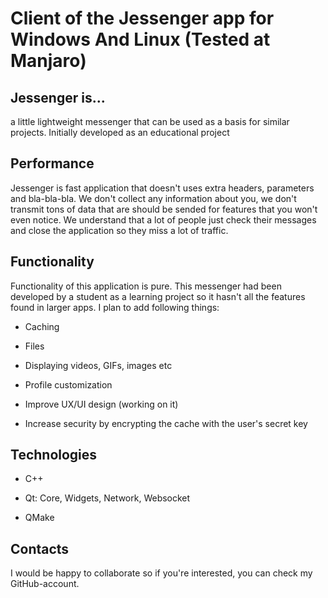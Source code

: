 # Client of the Jessenger app for Windows And Linux (Tested at Manjaro)
## Jessenger is...
a little lightweight messenger that can be used as a basis for similar projects. Initially developed as an educational project
## Performance
Jessenger is fast application that doesn't uses extra headers, parameters and bla-bla-bla. We don't collect any information about you, we don't transmit tons of data that are should be sended for features that you won't even notice. We understand that a lot of people just check their messages and close the application so they miss a lot of traffic.
## Functionality
Functionality of this application is pure. This messenger had been developed by a student as a learning project so it hasn't all the features found in larger apps. I plan to add following things:

  - Caching

  - Files

  - Displaying videos, GIFs, images etc

  - Profile customization

  - Improve UX/UI design (working on it)

  - Increase security by encrypting the cache with the user's secret key

## Technologies
  - C++

  - Qt: Core, Widgets, Network, Websocket

  - QMake

## Contacts
I would be happy to collaborate so if you're interested, you can check my GitHub-account.
